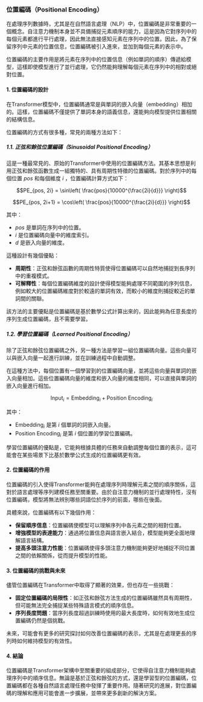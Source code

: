 ### 位置編碼（Positional Encoding）

在處理序列數據時，尤其是在自然語言處理（NLP）中，位置編碼是非常重要的一個概念。自注意力機制本身並不具備捕捉元素順序的能力，這是因為它對序列中的每個元素都進行平行處理，因此無法直接感知元素在序列中的位置。因此，為了保留序列中元素的位置信息，位置編碼被引入進來，並加到每個元素的表示中。

位置編碼的主要作用是將元素在序列中的位置信息（例如單詞的順序）傳遞給模型，這樣即使模型進行了並行處理，它仍然能夠理解每個元素在序列中的相對或絕對位置。

#### 1. 位置編碼的設計

在Transformer模型中，位置編碼通常是與單詞的嵌入向量（embedding）相加的。這樣，位置編碼不僅提供了單詞本身的語義信息，還能夠向模型提供位置相關的結構信息。

位置編碼的方式有很多種，常見的兩種方法如下：

##### 1.1. 正弦和餘弦位置編碼（Sinusoidal Positional Encoding）

這是一種最常見的、原始的Transformer中使用的位置編碼方法。其基本思想是利用正弦和餘弦函數生成一組獨特的、具有周期性特徵的位置編碼。對於序列中的每個位置  $`pos`$  和每個維度  $`i`$ ，位置編碼計算方式如下：


$$PE_{pos, 2i} = \sin\left( \frac{pos}{10000^{\frac{2i}{d}}} \right)$$


$$PE_{pos, 2i+1} = \cos\left( \frac{pos}{10000^{\frac{2i}{d}}} \right)$$


其中：
-  $`pos`$  是單詞在序列中的位置。
-  $`i`$  是位置編碼向量中的維度索引。
-  $`d`$  是嵌入向量的維度。

這種設計有幾個優點：
- **周期性**：正弦和餘弦函數的周期性特質使得位置編碼可以自然地捕捉到長序列中的重複模式。
- **可解釋性**：每個位置編碼維度的設計使得模型能夠處理不同範圍的序列信息，例如較大的位置編碼維度對於較遠的單詞有效，而較小的維度則捕捉較近的單詞間的關聯。

該方法的主要優點是位置編碼是基於數學公式計算出來的，因此能夠為任意長度的序列生成位置編碼，且不需要學習。

##### 1.2. 學習位置編碼（Learned Positional Encoding）

除了正弦和餘弦位置編碼之外，另一種方法是學習一組位置編碼向量。這些向量可以與嵌入向量一起進行訓練，並在訓練過程中自動調整。

在這種方法中，每個位置有一個學習到的位置編碼向量，並將這些向量與單詞的嵌入向量相加。這些位置編碼向量的維度和嵌入向量的維度相同，可以直接與單詞的嵌入向量進行相加。


$$\text{Input}_i = \text{Embedding}_i + \text{Position Encoding}_i$$


其中：
-  $`\text{Embedding}_i`$  是第  $`i`$  個單詞的詞嵌入向量。
-  $`\text{Position Encoding}_i`$  是第  $`i`$  個位置的學習位置編碼。

學習位置編碼的優點是，它能夠根據具體的任務來自動調整每個位置的表示，這可能會在某些場景下比基於數學公式生成的位置編碼更有效。

#### 2. 位置編碼的作用

位置編碼的引入使得Transformer能夠在處理序列時理解元素之間的順序關係，這對於語言處理等序列建模任務至關重要。由於自注意力機制的並行處理特性，沒有位置編碼，模型將無法辨別哪些詞語位於序列的前面，哪些在後面。

具體來說，位置編碼有以下幾個作用：
- **保留順序信息**：位置編碼使模型可以理解序列中各元素之間的相對位置。
- **增強模型的表達能力**：通過將位置信息與語言嵌入結合，模型能夠更全面地理解語言結構。
- **提高多頭注意力性能**：位置編碼使得多頭注意力機制能夠更好地捕捉不同位置之間的依賴關係，從而提升模型的性能。

#### 3. 位置編碼的挑戰與未來

儘管位置編碼在Transformer中取得了顯著的效果，但也存在一些挑戰：
- **固定位置編碼的局限性**：如正弦和餘弦方法生成的位置編碼雖然具有周期性，但可能無法完全捕捉某些特殊語言模式的順序信息。
- **序列長度問題**：當序列長度超過訓練時使用的最大長度時，如何有效地生成位置編碼仍然是個挑戰。

未來，可能會有更多的研究探討如何改善位置編碼的表示，尤其是在處理更長的序列時如何維持模型的有效性。

#### 4. 結論

位置編碼是Transformer架構中至關重要的組成部分，它使得自注意力機制能夠處理序列中的順序信息。無論是基於正弦和餘弦的方式，還是學習型的位置編碼，位置編碼都在各種自然語言處理任務中發揮了重要作用。隨著研究的進展，對位置編碼的理解和應用可能會進一步擴展，並帶來更多創新的解決方案。